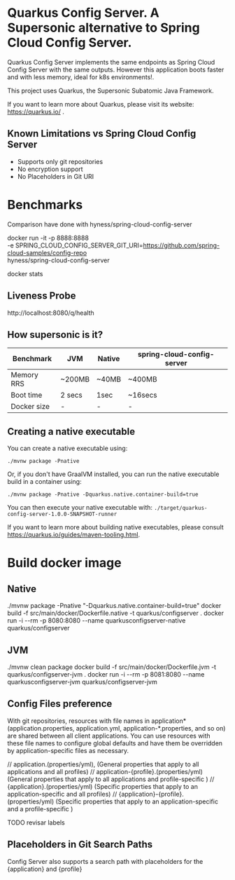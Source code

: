 # Quarkus Config Server. A Supersonic alternative to Spring Cloud Config Server.

Quarkus Config Server implements the same endpoints as Spring Cloud Config Server with the same outputs. However this application boots faster and with less memory, ideal for k8s environments!.

This project uses Quarkus, the Supersonic Subatomic Java Framework.

If you want to learn more about Quarkus, please visit its website: https://quarkus.io/ .

## Known Limitations vs Spring Cloud Config Server
- Supports only git repositories
- No encryption support
- No Placeholders in Git URI

# Benchmarks
Comparison have done with hyness/spring-cloud-config-server

docker run -it -p 8888:8888 \
      -e SPRING_CLOUD_CONFIG_SERVER_GIT_URI=https://github.com/spring-cloud-samples/config-repo \
      hyness/spring-cloud-config-server


docker stats

## Liveness Probe
http://localhost:8080/q/health


## How supersonic is it?

Benchmark | JVM | Native | spring-cloud-config-server 
--- | --- | --- | --- 
Memory RRS | ~200MB | ~40MB |  ~400MB 
Boot time | 2 secs | 1sec |  ~16secs 
Docker size| - | - | - 



## Creating a native executable

You can create a native executable using: 
```shell script
./mvnw package -Pnative
```

Or, if you don't have GraalVM installed, you can run the native executable build in a container using: 
```shell script
./mvnw package -Pnative -Dquarkus.native.container-build=true
```

You can then execute your native executable with: `./target/quarkus-config-server-1.0.0-SNAPSHOT-runner`

If you want to learn more about building native executables, please consult https://quarkus.io/guides/maven-tooling.html.

# Build docker image

## Native
./mvnw package -Pnative "-Dquarkus.native.container-build=true"
docker build -f src/main/docker/Dockerfile.native -t quarkus/configserver .
docker run -i --rm -p 8080:8080  --name quarkusconfigserver-native quarkus/configserver

## JVM
./mvnw clean package
docker build -f src/main/docker/Dockerfile.jvm -t quarkus/configserver-jvm .
docker run -i --rm -p 8081:8080 --name quarkusconfigserver-jvm quarkus/configserver-jvm



## Config Files preference

With git repositories, resources with file names in application* (application.properties, application.yml, application-*.properties, and so on) are shared between all client applications. You can use resources with these file names to configure global defaults and have them be overridden by application-specific files as necessary.

// application.(properties/yml), (General properties that apply to all applications and all profiles)
// application-{profile}.(properties/yml) (General properties that apply to all applications and profile-specific )
// {application}.(properties/yml) (Specific properties that apply to an  application-specific and all profiles)
// {application}-{profile}.(properties/yml) (Specific properties that apply to an application-specific  and a profile-specific )

TODO revisar labels





## Placeholders in Git Search Paths
Config Server also supports a search path with placeholders for the {application} and {profile}
